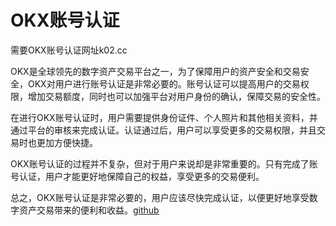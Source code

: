 # OKX账号认证

需要OKX账号认证网址k02.cc

OKX是全球领先的数字资产交易平台之一，为了保障用户的资产安全和交易安全，OKX对用户进行账号认证是非常必要的。账号认证可以提高用户的交易权限，增加交易额度，同时也可以加强平台对用户身份的确认，保障交易的安全性。

在进行OKX账号认证时，用户需要提供身份证件、个人照片和其他相关资料，并通过平台的审核来完成认证。认证通过后，用户可以享受更多的交易权限，并且交易时也更加方便快捷。

OKX账号认证的过程并不复杂，但对于用户来说却是非常重要的。只有完成了账号认证，用户才能更好地保障自己的权益，享受更多的交易便利。

总之，OKX账号认证是非常必要的，用户应该尽快完成认证，以便更好地享受数字资产交易带来的便利和收益。[github](https://github.com)